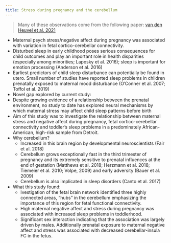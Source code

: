 ```yaml
---
title: Stress during pregnancy and the cerebellum
---
```


> Many of these observations come from the following paper: [van den Heuvel et al. 2021](https://www.nature.com/articles/s41598-021-81681-y)

* Maternal psych stress/negative affect during pregnancy was associated with variation in fetal cortico-cerebellar connectivity. 
* Disturbed sleep in early childhood poses serious consequences for child outcomes and play an important role in health disparities (especially among minorities; Laposky et al. 2016); sleep is important for emotion processing (Anderson et al. 2016)
* Earliest predictors of child sleep disturbance can potentially be found in utero. Small number of studies have reported sleep problems in children prenatally exposed to maternal mood disturbance (O’Conner et al. 2007; Toffol et al. 2019)
* Novel gap explored by current study: 
* Despite growing evidence of a relationship between the prenatal environment, no study to date has explored neural mechanisms by which maternal stress may affect child sleep patterns before birth
* Aim of this study was to investigate the relationship between maternal stress and negative affect during pregnancy, fetal cortico-cerebellar connectivity and toddler’s sleep problems in a predominately African-American, high-risk sample from Detroit. 
* Why cerebellum? 
    * Increased in this brain region by developmental neuroscientists (Fair et al. 2018)
    * Cerebellum grows exceptionally fast in the third trimester of pregnancy and its extremely sensitive to prenatal influences at the end of gestation (Matthews et al. 2018; Herzmann et al. 2018; Tiemeier et al. 2010; Volpe, 2009) and early adversity (Bauer et al. 2009)
    * Cerebellum is also implicated in sleep disorders (Canto et al. 2017)
* What this study found:
    * Ivestigation of the fetal brain network identified three highly connected areas, “hubs” in the cerebellum emphasizing the importance of this region for fetal functional connectivity. 
    * High maternal negative affect and stress during pregnancy was associated with increased sleep problems in toddlerhood. 
    * Significant sex interaction indicating that the association was largely driven by males. Additionally prenatal exposure to maternal negative affect and stress was associated with decreased cerebellar-insula FC in the fetus. 
